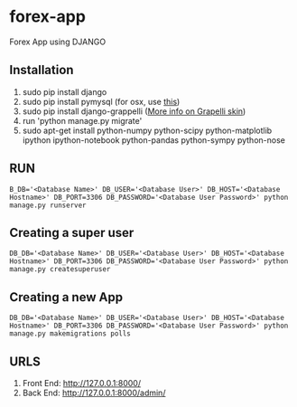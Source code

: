# forex-app
Forex App using DJANGO


## Installation


1. sudo pip install django
2. sudo pip install pymysql (for osx, use [this](http://stackoverflow.com/questions/17599830/installing-mysql-python-on-mac))
3. sudo pip install django-grappelli ([More info on Grapelli skin](http://django-grappelli.readthedocs.org/en/latest/index.html))
4. run 'python manage.py migrate'
4. sudo apt-get install python-numpy python-scipy python-matplotlib ipython ipython-notebook python-pandas python-sympy python-nose


## RUN

    B_DB='<Database Name>' DB_USER='<Database User>' DB_HOST='<Database Hostname>' DB_PORT=3306 DB_PASSWORD='<Database User Password>' python manage.py runserver



## Creating a super user

    DB_DB='<Database Name>' DB_USER='<Database User>' DB_HOST='<Database Hostname>' DB_PORT=3306 DB_PASSWORD='<Database User Password>' python manage.py createsuperuser


## Creating a new App

    DB_DB='<Database Name>' DB_USER='<Database User>' DB_HOST='<Database Hostname>' DB_PORT=3306 DB_PASSWORD='<Database User Password>' python manage.py makemigrations polls



## URLS


1. Front End: http://127.0.0.1:8000/
2. Back End: http://127.0.0.1:8000/admin/

